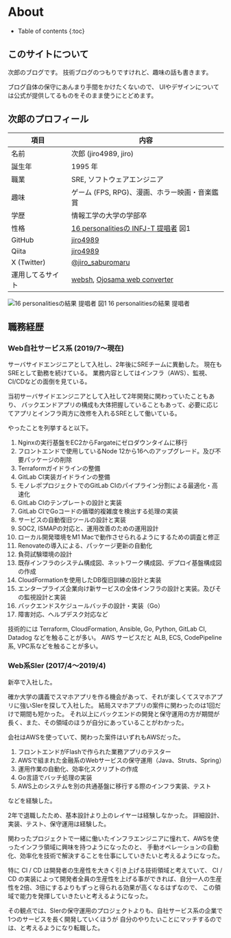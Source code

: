 # About

* Table of contents
{:toc}

## このサイトについて

次郎のブログです。
技術ブログのつもりですけれど、趣味の話も書きます。

ブログ自体の保守にあんまり手間をかけたくないので、
UIやデザインについては公式が提供してるものをそのまま使うにとどめます。

## 次郎のプロフィール

| 項目 | 内容 |
| --- | --- |
| 名前 | 次郎 (jiro4989, jiro) |
| 誕生年 | 1995 年 |
| 職業 | SRE, ソフトウェアエンジニア |
| 趣味 | ゲーム (FPS, RPG)、漫画、ホラー映画・音楽鑑賞 |
| 学歴 | 情報工学の大学の学部卒 |
| 性格 | [16 personalitiesの INFJ-T 提唱者](https://www.16personalities.com/ja/infj%E5%9E%8B%E3%81%AE%E6%80%A7%E6%A0%BC) 図1 |
| GitHub | [jiro4989](https://github.com/jiro4989) |
| Qiita | [jiro4989](https://qiita.com/jiro4989) |
| X (Twitter) | [@jiro\_saburomaru](https://twitter.com/jiro_saburomaru) |
| 運用してるサイト | [websh](https://websh.jiro4989.com/), [Ojosama web converter](https://ojosama.jiro4989.com/) |

![16 personalitiesの結果 提唱者](https://i.gyazo.com/thumb_dpr/1000/433823b539d886bddcadc84f7a4076c8-png.png)
図1 16 personalitiesの結果 提唱者

## 職務経歴

### Web自社サービス系 (2019/7～現在)

サーバサイドエンジニアとして入社し、2年後にSREチームに異動した。
現在もSREとして勤務を続けている。
業務内容としてはインフラ（AWS）、監視、CI/CDなどの面倒を見ている。

当初サーバサイドエンジニアとして入社して2年開発に関わっていたこともあり、
バックエンドアプリの構成も大体把握していることもあって、必要に応じてアプリとインフラ両方に改修を入れるSREとして働いている。

やったことを列挙すると以下。

1. Nginxの実行基盤をEC2からFargateにゼロダウンタイムに移行
1. フロントエンドで使用しているNode 12から16へのアップグレード。及び不要パッケージの削除
1. Terraformガイドラインの整備
1. GitLab CI実装ガイドラインの整備
1. モノレポプロジェクトでのGitLab CIのパイプライン分割による最適化・高速化
1. GitLab CIのテンプレートの設計と実装
1. GitLab CIでGoコードの循環的複雑度を検出する処理の実装
1. サービスの自動復旧ツールの設計と実装
1. SOC2, ISMAPの対応と、運用改善のための運用設計
1. ローカル開発環境をM1 Macで動作させられるようにするための調査と修正
1. Renovateの導入による、パッケージ更新の自動化
1. 負荷試験環境の設計
1. 既存インフラのシステム構成図、ネットワーク構成図、デプロイ基盤構成図の作成
1. CloudFormationを使用したDB復旧訓練の設計と実装
1. エンタープライズ企業向け新サービスの全体インフラの設計と実装。及びその監視設計と実装
1. バックエンドスケジュールバッチの設計・実装（Go）
1. 障害対応、ヘルプデスク対応など

技術的には Terraform, CloudFormation, Ansible, Go, Python, GitLab CI, Datadog などを触ることが多い。
AWS サービスだと ALB, ECS, CodePipeline系, VPC系などを触ることが多い。

### Web系SIer (2017/4～2019/4)

新卒で入社した。

確か大学の講義でスマホアプリを作る機会があって、それが楽しくてスマホアプリに強いSIerを探して入社した。
結局スマホアプリの案件に関わったのは1回だけで期間も短かった。
それ以上にバックエンドの開発と保守運用の方が期間が長く、また、その領域のほうが自分にあっていることがわかった。

会社はAWSを使っていて、関わった案件はいずれもAWSだった。

1. フロントエンドがFlashで作られた業務アプリのテスター
1. AWSで組まれた金融系のWebサービスの保守運用（Java、Struts、Spring）
1. 運用作業の自動化、効率化スクリプトの作成
1. Go言語でバッチ処理の実装
1. AWS上のシステムを別の共通基盤に移行する際のインフラ実装、テスト

などを経験した。

2年で退職したため、基本設計より上のレイヤーは経験しなかった。
詳細設計、実装、テスト、保守運用は経験した。

関わったプロジェクトで一緒に働いたインフラエンジニアに憧れて、AWSを使ったインフラ領域に興味を持つようになったのと、
手動オペレーションの自動化、効率化を技術で解決することを仕事にしていきたいと考えるようになった。

特に CI / CD は開発者の生産性を大きく引き上げる技術領域と考えていて、
CI / CD の実装によって開発者全員の生産性を上げる事ができれば、自分一人の生産性を2倍、3倍にするよりもずっと得られる効果が高くなるはずなので、
この領域で能力を発揮していきたいと考えるようになった。

その観点では、SIerの保守運用のプロジェクトよりも、自社サービス系の企業で1つのサービスを長く開発していくほうが
自分のやりたいことにマッチするのでは、と考えるようになり転職した。
